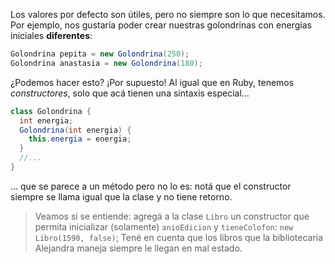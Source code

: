 Los valores por defecto son útiles, pero no siempre son lo que necesitamos. Por ejemplo, nos gustaría poder crear nuestras golondrinas con energías iniciales **diferentes**:

```java
Golondrina pepita = new Golondrina(250);
Golondrina anastasia = new Golondrina(180);
```

¿Podemos hacer esto? ¡Por supuesto! Al igual que en Ruby, tenemos _constructores_, solo que acá tienen una sintaxis especial...

```java
class Golondrina {
  int energia;
  Golondrina(int energia) {
    this.energia = energia;
  }
  //...
}
```

... que se parece a un método pero no lo es: notá que el constructor siempre se llama igual que la clase y no tiene retorno. 

> Veamos si se entiende: agregá a la clase `Libro` un constructor que permita inicializar (solamente) `anioEdicion` y `tieneColofon`: `new Libro(1590, false)`;
> Tené en cuenta que los libros que la bibliotecaria Alejandra maneja siempre le llegan en mal estado. 

